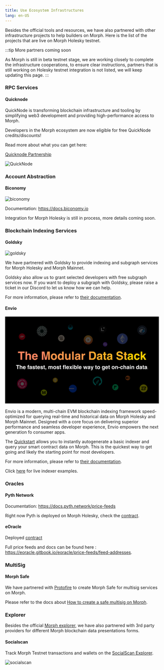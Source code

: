 ```yaml
---
title: Use Ecosystem Infrastructures
lang: en-US
---
```


Besides the official tools and resources, we have also partnered with other infrastructure projects to help builders on Morph. Here is the list of the projects that are live on Morph Holesky testnet. 

:::tip More partners coming soon

As Morph is still in beta testnet stage, we are working closely to complete the infrastructure cooperations, to ensure clear instructions, partners that is still working on Holesky testnet integration is not listed, we will keep updating this page.
:::


<!--
### 3rd Party Bridges

[LayerZero]()

[Orbiter Finance]()

[Axelar]()
-->

### RPC Services

#### Quicknode

QuickNode is transforming blockchain infrastructure and tooling by simplifying web3 development and providing high-performance access to Morph. 

Developers in the Morph ecosystem are now eligible for free QuickNode credits/discounts!

Read more about what you can get here:

[Quicknode Partnership](https://quicknode.notion.site/QuickNode-Benefits-for-Morph-Developers-4baf42f78dd64f389a2405e61350a0a6)

![QuickNode](../../../assets/docs/dev/resources/quicknode.png)

### Account Abstraction

#### Biconomy

![biconomy](../../../assets/docs/dev/resources/biconomy.png)

Documentation: https://docs.biconomy.io

Integration for Morph Holesky is still in process, more details coming soon.

### Blockchain Indexing Services

#### Goldsky

![goldsky](../../../assets/docs/dev/resources/goldsky.png)

We have partnered with Goldsky to provide indexing and subgraph services for Morph Holesky and Morph Mainnet.

Goldsky also allow us to grant selected developers with free subgraph services now. If you want to deploy a subgraph with Goldsky, please raise a ticket in our Discord to let us know how we can help.

For more information, please refer to [their documentation](https://docs.goldsky.com/chains/morph).

#### Envio

![envio](../../../assets/docs/dev/resources/envio.png)

Envio is a modern, multi-chain EVM blockchain indexing framework speed-optimized for querying real-time and historical data on Morph Holesky and Morph Mainnet. Designed with a core focus on delivering superior performance and seamless developer experience, Envio empowers the next generation fo consumer apps. 

The [Quickstart](https://docs.envio.dev/docs/HyperIndex/contract-import) allows you to instantly autogenerate a basic indexer and query your smart contract data on Morph. This is the quickest way to get going and likely the starting point for most developers.

For more information, please refer to [their documentation](https://docs.envio.dev). 

Click [here](https://envio.dev/explorer) for live indexer examples. 


### Oracles

#### Pyth Network

Documentation: https://docs.pyth.network/price-feeds

Right now Pyth is deployed on Morph Holesky, check the [contract](https://explorer-holesky.morphl2.io/address/0x2880aB155794e7179c9eE2e38200202908C17B43).

#### eOracle

Deployed [contract](https://explorer-holesky.morphl2.io/address/0xbd53b35Bf458Cd22dBDeB5Da71181daA3cFb6A10)

Full price feeds and docs can be found here : https://eoracle.gitbook.io/eoracle/price-feeds/feed-addresses.

### MultiSig

#### Morph Safe

We have partnered with [Protofire](https://www.protofire.io/) to create Morph Safe for multisig services on Morph.

Please refer to the docs about [How to create a safe multisig on Morph](../developer-resources/4-create-a-safe-multi-signature-wallet.md).

### Explorer

Besides the official [Morph explorer](https://explorer-testnet.morphl2.io/), we have also partnered with 3rd party providers for different Morph blockchain data presentations forms.

#### Socialscan

Track Morph Testnet transactions and wallets on the [SocialScan Explorer](https://morphl2-testnet.socialscan.io/).

![socialscan](../../../assets/docs/dev/resources/socialscan.png)


